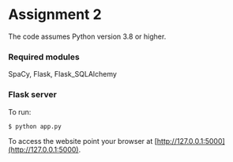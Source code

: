 # Assignment 2

The code assumes Python version 3.8 or higher.

### Required modules
SpaCy,
Flask,
Flask_SQLAlchemy



### Flask server

To run:

```bash
$ python app.py
```

To access the website point your browser at [http://127.0.0.1:5000](http://127.0.0.1:5000). 


